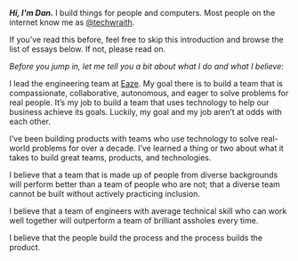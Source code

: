 _**Hi, I'm Dan.**_ I build things for people and computers. Most people on the internet know me as [@techwraith][2].

If you’ve read this before, feel free to skip this introduction and browse the list of essays below. If not, please read on.

_Before you jump in, let me tell you a bit about what I do and what I believe_:

I lead the engineering team at [Eaze](https://www.eaze.com). My goal there is to build a team that is compassionate, collaborative, autonomous, and eager to solve problems for real people. It’s my job to build a team that uses technology to help our business achieve its goals. Luckily, my goal and my job aren’t at odds with each other.

I’ve been building products with teams who use technology to solve real-world problems for over a decade. I’ve learned a thing or two about what it takes to build great teams, products, and technologies.

I believe that a team that is made up of people from diverse backgrounds will perform better than a team of people who are not; that a diverse team cannot be built without actively practicing inclusion.

I believe that a team of engineers with average technical skill who can work well together will outperform a team of brilliant assholes every time.

I believe that the people build the process and the process builds the product.


[1]: #essays
[2]: https://twitter.com/techwraith
[3]: https://www.eaze.com
